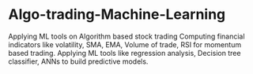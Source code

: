 # Algo-trading-Machine-Learning
Applying ML tools on Algorithm based stock trading
Computing financial indicators like volatility, SMA, EMA, Volume of trade, RSI for momentum based trading.
Applying ML tools like regression analysis, Decision tree classifier, ANNs to build predictive models.
